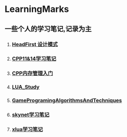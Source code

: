 # LearningMarks
## 一些个人的学习笔记,记录为主

1. ### [HeadFirst 设计模式](HeadFirst/README.md)
2. ### [CPP11&14学习笔记](CPP11&14/README.md)
3. ### [CPP内存管理入门](CPP内存管理入门/README.md)
4. ### [LUA_Study](LUA_Study/README.md)
5. ### [GameProgramingAlgorithmsAndTechniques](GameProgramingAlgorithmsAndTechniques/README.md)
6. ### [skynet学习笔记](skynet学习笔记/README.md)
7. ### [xlua学习笔记](xlua学习笔记/README.md)